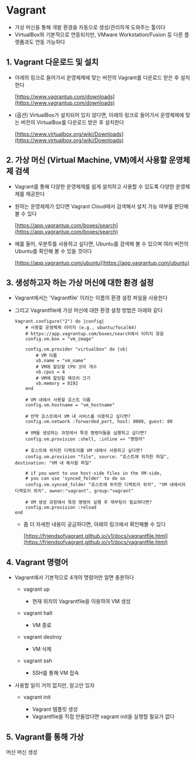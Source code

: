 # Vagrant

- 가상 머신을 통해 개발 환경을 자동으로 생성/관리하게 도와주는 툴이다
- VirtualBox와 기본적으로 연동되지만, VMware Workstation/Fusion 등 다른 플랫폼과도 연동 가능하다

## 1. Vagrant 다운로드 및 설치

- 아래의 링크로 들어가서 운영체제에 맞는 버전의 Vagrant를 다운로드 받은 후 설치한다

  [https://www.vagrantup.com/downloads](https://www.vagrantup.com/downloads)

- (옵션) VirtualBox가 설치되어 있지 않다면, 아래의 링크로 들어가서 운영체제에 맞는 버전의 VirtualBox를 다운로드 받은 후 설치한다

  [https://www.virtualbox.org/wiki/Downloads](https://www.virtualbox.org/wiki/Downloads)

## 2. 가상 머신 (Virtual Machine, VM)에서 사용할 운영체제 검색

- Vagrant를 통해 다양한 운영체제를 쉽게 설치하고 사용할 수 있도록 다양한 운영체제를 제공한다
- 원하는 운영체제가 있다면 Vagrant Cloud에서 검색해서 설치 가능 여부를 판단해볼 수 있다

  [https://app.vagrantup.com/boxes/search](https://app.vagrantup.com/boxes/search)

- 예를 들어, 우분투를 사용하고 싶다면, Ubuntu를 검색해 볼 수 있으며 여러 버전의 Ubuntu를 확인해 볼 수 있을 것이다
    
  [https://app.vagrantup.com/ubuntu](https://app.vagrantup.com/ubuntu)

## 3. 생성하고자 하는 가상 머신에 대한 환경 설정

- Vagrant에서는 'Vagrantfile' 이라는 이름의 환경 설정 파일을 사용한다
- 그리고 Vagrantfile에 가상 머신에 대한 환경 설정 방법은 아래와 같다

    ```
    Vagrant.configure("2") do |config|
        # 사용할 운영체제 이미지 (e.g., ubuntu/focal64)
        # https://app.vagrantup.com/boxes/search에서 이미지 찾음
        config.vm.box = "vm_image"

        config.vm.provider "virtualbox" do |vb|
            # VM 이름
            vb.name = "vm_name"
            # VM에 할당할 CPU 코어 개수
            vb.cpus = 4
            # VM에 할당할 메모리 크기
            vb.memory = 8192
        end

        # VM 내에서 사용할 호스트 이름
        config.vm.hostname = "vm_hostname"

        # 만약 호스트에서 VM 내 서비스를 이용하고 싶다면?
        config.vm.network :forwarded_port, host: 8080, guest: 80

        # VM을 생성하는 과정에서 특정 명령어들을 실행하고 싶다면?
        config.vm.provision :shell, :inline => "명령어"

        # 호스트에 위치한 디렉토리를 VM 내에서 사용하고 싶다면?
        config.vm.provision "file", source: "호스트에 위치한 파일", destination: "VM 내 복사할 파일"

        # if you want to use host-side files in the VM-side,
        # you can use 'synced_folder' to do so
        config.vm.synced_folder "호스트에 위치한 디렉토리 위치", "VM 내에서의 디렉토리 위치", owner:"vagrant", group:"vagrant"

        # VM 생성 과정에서 특정 명령어 실행 후 재부팅이 필요하다면?
        config.vm.provision :reload
    end
    ```

    - 좀 더 자세한 내용이 궁금하다면, 아래의 링크에서 확인해볼 수 있다

        [https://friendsofvagrant.github.io/v1/docs/vagrantfile.html](https://friendsofvagrant.github.io/v1/docs/vagrantfile.html)

## 4. Vagrant 명령어

- Vagrant에서 기본적으로 4개의 명령어만 알면 충분하다

  - vagrant up

      - 현재 위치의 Vagrantfile을 이용하여 VM 생성

  - vagrant halt

      - VM 종료

  - vagrant destroy

      - VM 삭제

  - vagrant ssh

      - SSH를 통해 VM 접속

- 사용할 일이 거의 없지만, 알고만 있자

  - vagrant init

    - Vagrant 템플릿 생성
    - Vagrantfile을 직접 만들었다면 vagrant init을 실행할 필요가 없다

## 5. Vagrant를 통해 가상 
머신 
머신 생성

